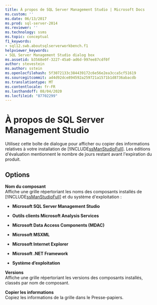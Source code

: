 ```yaml
---
title: À propos de SQL Server Management Studio | Microsoft Docs
ms.custom: ''
ms.date: 06/13/2017
ms.prod: sql-server-2014
ms.reviewer: ''
ms.technology: ssms
ms.topic: conceptual
f1_keywords:
- sql12.swb.aboutsqlserverworkbench.f1
helpviewer_keywords:
- SQL Server Management Studio dialog box
ms.assetid: b3568e0f-3227-45a0-ad6d-997ee87cdf0f
author: stevestein
ms.author: sstein
ms.openlocfilehash: 5f3072133c384439172c6e56e2ea3cca5cf51619
ms.sourcegitcommit: ad4d92dce894592a259721a1571b1d8736abacdb
ms.translationtype: MT
ms.contentlocale: fr-FR
ms.lasthandoff: 08/04/2020
ms.locfileid: "87702299"
---
```

# <a name="about-sql-server-management-studio"></a>À propos de SQL Server Management Studio
  Utilisez cette boîte de dialogue pour afficher ou copier des informations relatives à votre installation de [!INCLUDE[ssManStudioFull](../../includes/ssmanstudiofull-md.md)]. Les éditions d'évaluation mentionnent le nombre de jours restant avant l'expiration du produit.  
  
## <a name="options"></a>Options  
 **Nom du composant**  
 Affiche une grille répertoriant les noms des composants installés de [!INCLUDE[ssManStudioFull](../../includes/ssmanstudiofull-md.md)] et du système d'exploitation :  
  
-   **Microsoft SQL Server Management Studio**  
  
-   **Outils clients Microsoft Analysis Services**  
  
-   **Microsoft Data Access Components (MDAC)**  
  
-   **Microsoft MSXML**  
  
-   **Microsoft Internet Explorer**  
  
-   **Microsoft .NET Framework**  
  
-   **Système d’exploitation**  
  
 **Versions**  
 Affiche une grille répertoriant les versions des composants installés, classés par nom de composant.  
  
 **Copier les informations**  
 Copiez les informations de la grille dans le Presse-papiers.  
  
  
